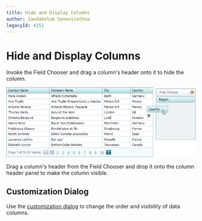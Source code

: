 ```yaml
---
title: Hide and Display Columns
author: Sandakelum Senevirathna
legacyId: 4151
---
```

# Hide and Display Columns
Invoke the Field Chooser and drag a column's header onto it to hide the column.
	
![HideColumns](../../../images/img7292.png)
	

Drag a column's header from the Field Chooser and drop it onto the column header panel to make the column visible.


## Customization Dialog
Use the [customization dialog](../customization-dialog/column-chooser.md) to change the order and visibility of data columns.
